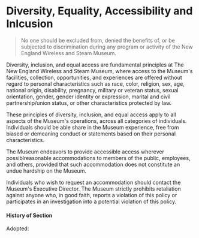 # Diversity, Equality, Accessibility and Inlcusion

> No one should be excluded from, denied the benefits of, or be subjected to discrimination during any program or activity of the New England Wireless and Steam Museum.

Diversity, inclusion, and equal access are fundamental principles at The New England Wireless and Steam Museum, where access to the Museum's facilities, collection, opportunities, and experiences are offered without regard to personal characteristics such as race, color, religion, sex, age, national origin, disability, pregnancy, military or veteran status, sexual orientation, gender, gender identity or expression, marital and civil partnership/union status, or other characteristics protected by law.

These principles of diversity, inclusion, and equal access apply to all aspects of the Museum's operations, across all categories of individuals. Individuals should be able share in the Museum experience, free from biased or demeaning conduct or statements based on their personal characteristics.

The Museum endeavors to provide accessible access wherever possiblreasonable accommodations to members of the public, employees, and others, provided that such accommodation does not constitute an undue hardship on the Museum.

Individuals who wish to request an accommodation should contact the Museum's Executive Director. The Museum strictly prohibits retaliation against anyone who, in good faith, reports a violation of this policy or participates in an investigation into a potential violation of this policy.

#### History of Section

Adopted: